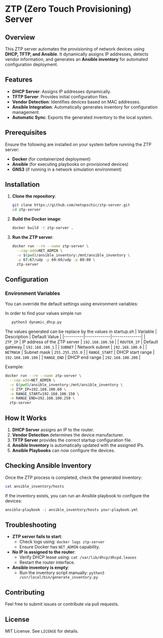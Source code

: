 # ZTP (Zero Touch Provisioning) Server

## Overview
This ZTP server automates the provisioning of network devices using **DHCP, TFTP, and Ansible**. It dynamically assigns IP addresses, detects vendor information, and generates an **Ansible inventory** for automated configuration deployment.

## Features
- **DHCP Server**: Assigns IP addresses dynamically.
- **TFTP Server**: Provides initial configuration files.
- **Vendor Detection**: Identifies devices based on MAC addresses.
- **Ansible Integration**: Automatically generates inventory for configuration management.
- **Automatic Sync**: Exports the generated inventory to the local system.

## Prerequisites
Ensure the following are installed on your system before running the ZTP server:
- **Docker** (for containerized deployment)
- **Ansible** (for executing playbooks on provisioned devices)
- **GNS3** (if running in a network simulation environment)

## Installation

1. **Clone the repository**:
   ```sh
   git clone https://github.com/netopschic/ztp-server.git
   cd ztp-server
   ```

2. **Build the Docker image**:
   ```sh
   docker build -t ztp-server .
   ```

3. **Run the ZTP server**:
   ```sh
   docker run --rm --name ztp-server \
     --cap-add=NET_ADMIN \
     -v $(pwd)/ansible_inventory:/mnt/ansible_inventory \
     -p 67:67/udp -p 69:69/udp -p 80:80 \
     ztp-server
   ```

## Configuration
### Environment Variables
You can override the default settings using environment variables:

In order to find your values simple run
```sh
   python3 dynamic_dhcp.py
   ```

The values generated can be replace by the values in startup.sh 
| Variable | Description | Default Value |
|----------|-------------|---------------|
| `ZTP_IP` | IP address of the ZTP server | `192.168.100.50` |
| `ROUTER_IP` | Default gateway | `192.168.100.1` |
| `SUBNET` | Network subnet | `192.168.100.0` |
| `NETMASK` | Subnet mask | `255.255.255.0` |
| `RANGE_START` | DHCP start range | `192.168.100.100` |
| `RANGE_END` | DHCP end range | `192.168.100.200` |

Example:
```sh
docker run --rm --name ztp-server \
  --cap-add=NET_ADMIN \
  -v $(pwd)/ansible_inventory:/mnt/ansible_inventory \
  -e ZTP_IP=192.168.100.60 \
  -e RANGE_START=192.168.100.150 \
  -e RANGE_END=192.168.100.250 \
  ztp-server
```

## How It Works
1. **DHCP Server** assigns an IP to the router.
2. **Vendor Detection** determines the device manufacturer.
3. **TFTP Server** provides the correct startup configuration file.
4. **Ansible Inventory** is automatically updated with the assigned IPs.
5. **Ansible Playbooks** can now configure the devices.

## Checking Ansible Inventory
Once the ZTP process is completed, check the generated inventory:
```sh
cat ansible_inventory/hosts
```

If the inventory exists, you can run an Ansible playbook to configure the devices:
```sh
ansible-playbook -i ansible_inventory/hosts your-playbook.yml
```

## Troubleshooting
- **ZTP server fails to start**:
  - Check logs using: `docker logs ztp-server`
  - Ensure Docker has `NET_ADMIN` capability.
- **No IP is assigned to the router**:
  - Verify DHCP lease using: `cat /var/lib/dhcp/dhcpd.leases`
  - Restart the router interface.
- **Ansible inventory is empty**:
  - Run the inventory script manually: `python3 /usr/local/bin/generate_inventory.py`

## Contributing
Feel free to submit issues or contribute via pull requests.

## License
MIT License. See `LICENSE` for details.
